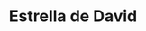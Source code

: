 ---
title: Estrella de David
date: 
draft: false

# descripcion
description : Dije de plata

materials: Plata 925

color: Plateado

dimensions: 2cm x 2,5cm

code: 02-14-0229

type: "Dijes"

categories: []

# Images
# first image will be shown in the product page
images:
  # - image: "images/path_to_image"
  # La ubicacion de las imagenes es imagenes/Dijes/Dijes.Plata/02-14-0229-estrella-de-david
  - image: "./images/dijes/plata/02-14-0229-estrella-de-david.JPG"
---